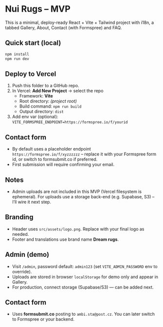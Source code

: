 # Nui Rugs – MVP

This is a minimal, deploy-ready React + Vite + Tailwind project with i18n, a tabbed Gallery, About, Contact (with Formspree) and FAQ.

## Quick start (local)
```bash
npm install
npm run dev
```

## Deploy to Vercel
1. Push this folder to a GitHub repo.
2. In Vercel: **Add New Project** → select the repo
   - Framework: **Vite**
   - Root directory: *(project root)*
   - Build command: `npm run build`
   - Output directory: `dist`
3. Add env var (optional): `VITE_FORMSPREE_ENDPOINT=https://formspree.io/f/yourid`

## Contact form
- By default uses a placeholder endpoint `https://formspree.io/f/xyzzzzzz` – replace it with your Formspree form id, or switch to formsubmit.co if preferred.
- First submission will require confirming your email.

## Notes
- Admin uploads are not included in this MVP (Vercel filesystem is ephemeral). For uploads use a storage back-end (e.g. Supabase, S3) – I’ll wire it next step.


## Branding
- Header uses `src/assets/logo.png`. Replace with your final logo as needed.
- Footer and translations use brand name **Dream rugs**.

## Admin (demo)
- Visit `/admin`, password default: `admin123` (set `VITE_ADMIN_PASSWORD` env to override).
- Uploads are stored in browser `localStorage` for demo only and appear in Gallery.
- For production, connect storage (Supabase/S3) — can be added next.

## Contact form
- Uses **formsubmit.co** posting to `ambi.sta@post.cz`. You can later switch to Formspree or your backend.
